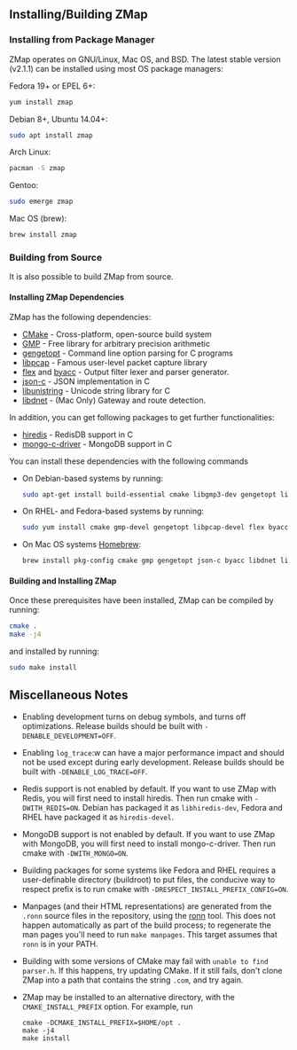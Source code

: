 ## Installing/Building ZMap

### Installing from Package Manager

ZMap operates on GNU/Linux, Mac OS, and BSD. The latest stable version (v2.1.1)
can be installed using most OS package managers:

Fedora 19+ or EPEL 6+:
  ```sh
  yum install zmap
  ```

Debian 8+, Ubuntu 14.04+:
  ```sh
  sudo apt install zmap
  ```

Arch Linux:
  ```sh
  pacman -S zmap
  ```

Gentoo:
  ```sh
  sudo emerge zmap
  ```

Mac OS (brew):
  ```sh
  brew install zmap
  ```

### Building from Source

It is also possible to build ZMap from source.

#### Installing ZMap Dependencies

ZMap has the following dependencies:

  - [CMake](http://www.cmake.org/) - Cross-platform, open-source build system
  - [GMP](http://gmplib.org/) - Free library for arbitrary precision arithmetic
  - [gengetopt](http://www.gnu.org/software/gengetopt/gengetopt.html) - Command line option parsing for C programs
  - [libpcap](http://www.tcpdump.org/) - Famous user-level packet capture library
  - [flex](http://flex.sourceforge.net/) and [byacc](http://invisible-island.net/byacc/) - Output filter lexer and parser generator.
  - [json-c](https://github.com/json-c/json-c/) - JSON implementation in C
  - [libunistring](https://www.gnu.org/software/libunistring/) - Unicode string library for C
  - [libdnet](https://github.com/dugsong/libdnet) - (Mac Only) Gateway and route detection.

In addition, you can get following packages to get further functionalities:

  - [hiredis](https://github.com/redis/hiredis) - RedisDB support in C
  - [mongo-c-driver](https://github.com/mongodb/mongo-c-driver/) - MongoDB support in C

You can install these dependencies with the following commands

* On Debian-based systems by running:
   ```sh
   sudo apt-get install build-essential cmake libgmp3-dev gengetopt libpcap-dev flex byacc libjson-c-dev pkg-config libunistring-dev
   ```

* On RHEL- and Fedora-based systems by running:
   ```sh
   sudo yum install cmake gmp-devel gengetopt libpcap-devel flex byacc json-c-devel libunistring-devel
   ```

* On Mac OS systems [Homebrew](http://brew.sh/):
  ```sh
  brew install pkg-config cmake gmp gengetopt json-c byacc libdnet libunistring
  ```

#### Building and Installing ZMap

Once these prerequisites have been installed, ZMap can be compiled
by running:
  ```sh
  cmake .
  make -j4
  ```

and installed by running:
  ```sh
  sudo make install
  ```

## Miscellaneous Notes

- Enabling development turns on debug symbols, and turns off optimizations.
Release builds should be built with `-DENABLE_DEVELOPMENT=OFF`.

- Enabling `log_trace`:w can have a major performance impact and should not be used
except during early development. Release builds should be built with `-DENABLE_LOG_TRACE=OFF`.

- Redis support is not enabled by default. If you want to use ZMap with Redis, you will first need to install hiredis. Then run cmake with `-DWITH_REDIS=ON`. Debian has packaged it as `libhiredis-dev`, Fedora and RHEL have packaged it as `hiredis-devel`.

- MongoDB support is not enabled by default. If you want to use ZMap with MongoDB, you will first need to install mongo-c-driver. Then run cmake with `-DWITH_MONGO=ON`.

- Building packages for some systems like Fedora and RHEL requires a user-definable directory (buildroot) to put files, the conducive way to respect prefix is to run cmake with `-DRESPECT_INSTALL_PREFIX_CONFIG=ON`.

- Manpages (and their HTML representations) are generated from the `.ronn` source files in the repository, using the [ronn](https://github.com/rtomayko/ronn) tool. This does not happen automatically as part of the build process; to regenerate the man pages you'll need to run `make manpages`. This target assumes that `ronn` is in your PATH.

- Building with some versions of CMake may fail with `unable to find parser.h`. If this happens, try updating CMake. If it still fails, don't clone ZMap into a path that contains the string `.com`, and try again.

- ZMap may be installed to an alternative directory, with the `CMAKE_INSTALL_PREFIX` option. For example, run
    ```
    cmake -DCMAKE_INSTALL_PREFIX=$HOME/opt .
    make -j4
    make install
    ```
